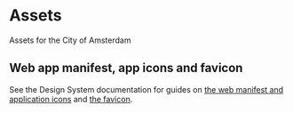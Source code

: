 <!-- @license CC0-1.0 -->

# Assets

Assets for the City of Amsterdam

## Web app manifest, app icons and favicon

See the Design System documentation for guides on [the web manifest and application icons](https://designsystem.amsterdam/?path=/docs/docs-developer-guide-web-app--docs)
and [the favicon](https://designsystem.amsterdam/?path=/docs/foundation-assets-favicon--docs).
